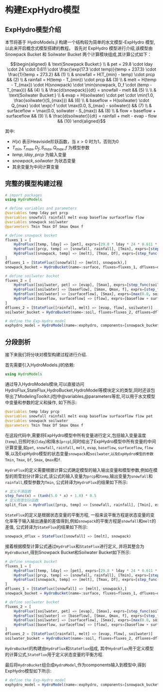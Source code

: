 # 构建ExpHydro模型

## ExpHydro模型介绍

本节将基于 HydroModels.jl 构建一个结构较为简单的水文模型-ExpHydro 模型,以此来开启概念式模型搭建的教程。
首先对 ExpHydro 模型进行介绍,该模型由 Snowpack Bucket 和 Soilwater Bucket 两个计算模块组成,其计算公式如下：

```math
\begin{aligned}
& \text{Snowpack Bucket:} \\
& pet = 29.8 \cdot lday \cdot 24 \cdot 0.611 \cdot \frac{\exp(17.3 \cdot temp)}{temp + 237.3} \cdot \frac{1}{temp + 273.2} && (1) \\
& snowfall = H(T_{min} - temp) \cdot prcp && (2) \\
& rainfall = H(temp - T_{min}) \cdot prcp && (3) \\
& melt = H(temp - T_{max}) \cdot H(snowpack) \cdot \min(snowpack, D_f \cdot (temp - T_{max})) && (4) \\
& \frac{d(snowpack)}{dt} = snowfall - melt && (5) \\
\\
& \text{Soilwater Bucket:} \\
& evap = H(soilwater) \cdot pet \cdot \min(1.0, \frac{soilwater}{S_{max}}) && (6) \\
& baseflow = H(soilwater) \cdot Q_{max} \cdot \exp(-f \cdot \max(0.0, S_{max} - soilwater)) && (7) \\
& surfaceflow = \max(0.0, soilwater - S_{max}) && (8) \\
& flow = baseflow + surfaceflow && (9) \\
& \frac{d(soilwater)}{dt} = rainfall + melt - evap - flow && (10)
\end{aligned}
```

其中:
- $H(x)$ 表示Heaviside阶跃函数，当 $x > 0$ 时为1，否则为0
- $T_{min}, T_{max}, D_f, S_{max}, Q_{max}, f$ 为模型参数
- $temp, lday, prcp$ 为输入变量
- $snowpack, soilwater$ 为状态变量
- 其余变量为中间计算变量

## 完整的模型构建过程

```julia
# import packages
using HydroModels

# define variables and parameters
@variables temp lday pet prcp 
@variables snowfall rainfall melt evap baseflow surfaceflow flow
@variables snowpack soilwater
@parameters Tmin Tmax Df Smax Qmax f

# define snowpack bucket
fluxes_1 = [
    HydroFlux([temp, lday] => [pet], exprs=[29.8 * lday * 24 * 0.611 * exp((17.3 * temp) / (temp + 237.3)) / (temp + 273.2)]),
    HydroFlux([prcp, temp] => [snowfall, rainfall], [Tmin], exprs=[step_func(Tmin - temp) * prcp, step_func(temp - Tmin) * prcp]),
    HydroFlux([snowpack, temp] => [melt], [Tmax, Df], exprs=[step_func(temp - Tmax) * step_func(snowpack) * min(snowpack, Df * (temp - Tmax))]),
]
dfluxes_1 = [StateFlux([snowfall] => [melt], snowpack),]
snowpack_bucket = HydroBucket(name=:surface, fluxes=fluxes_1, dfluxes=dfluxes_1)

# define soilwater bucket
fluxes_2 = [
    HydroFlux([soilwater, pet] => [evap], [Smax], exprs=[step_func(soilwater) * pet * min(1.0, soilwater / Smax)]),
    HydroFlux([soilwater] => [baseflow], [Smax, Qmax, f], exprs=[step_func(soilwater) * Qmax * exp(-f * (max(0.0, Smax - soilwater)))]),
    HydroFlux([soilwater] => [surfaceflow], [Smax], exprs=[max(0.0, soilwater - Smax)]),
    HydroFlux([baseflow, surfaceflow] => [flow], exprs=[baseflow + surfaceflow]),
]
dfluxes_2 = [StateFlux([rainfall, melt] => [evap, flow], soilwater)]
soilwater_bucket = HydroBucket(name=:soil, fluxes=fluxes_2, dfluxes=dfluxes_2)

# define the Exp-Hydro model
exphydro_model = HydroModel(name=:exphydro, components=[snowpack_bucket, soilwater_bucket])
```

## 分段剖析

接下来我们将分块对模型构建过程进行介绍.

首先需要引入HydroModels.jl的依赖:

```julia
using HydroModels
```

通过导入HydroModels模块,可以直接访问HydroFlux,StateFlux,HydroBucket,HydroModel等模块定义的类型,同时还该包导出了ModelingToolkit.jl包中@variables,@parameters等宏,可以用于水文模型中变量和参数的定义和操作, 如下所示:

```julia
@variables temp lday prcp 
@variables snowfall rainfall melt evap baseflow surfaceflow flow pet
@variables snowpack soilwater
@parameters Tmin Tmax Df Smax Qmax f
```

在这段代码中,需要将ExpHydro模型中所有变量进行定义,包括输入变量温度(`temp`),日照时长(`lday`)和降水(`prcp`),同时给出了ExpHydro模型中所有变量的中间计算变量,如`pet`, `snowfall`, `rainfall`, `melt`, `evap`, `baseflow`, `surfaceflow`, `flow`等,以及ExpHydro模型的状态变量`snowpack`和`soilwater`,`以及ExpHydro模型的参数Tmin`, `Tmax`, `Df`, `Smax`, `Qmax`和`f`.

`HydroFlux`的定义需要根据计算公式确定模型的输入输出变量和模型参数,例如在模型的雨雪划分计算公式,该公式的输入变量为`prcp`和`temp`,输出变量为`snowfall`和`rainfall`,模型参数为`Tmin`, 公式转译为`HydroFlux`的结果如下所示:

```julia
# 定义平滑函数
step_func(x) = (tanh(5.0 * x) + 1.0) * 0.5
# 定义雨雪划分函数
split_flux = HydroFlux([prcp, temp] => [snowfall, rainfall], [Tmin], exprs=[step_func(Tmin - temp) * prcp, step_func(temp - Tmin) * prcp])
```

`StateFlux`的定义是根据状态变量的平衡方程, 一般来说平衡方程是状态变量的变化率等于输入输出通量的差值得到,例如`snowpack`的平衡方程是`snowfall`和`melt`的差值, 公式转译为`StateFlux`的结果如下所示:

```julia
snowpack_dflux = StateFlux([snowfall] => [melt], snowpack)
```

接着根据模型计算公式通过`HydroFlux`和`StateFlux`进行定义, 并将其整合为`HydroBucket`,得到Snowpack Bucket和Soilwater Bucket如下所示:

```julia
# define snowpack bucket
fluxes_1 = [
    HydroFlux([temp, lday] => [pet], exprs=[29.8 * lday * 24 * 0.611 * exp((17.3 * temp) / (temp + 237.3)) / (temp + 273.2)]),
    HydroFlux([prcp, temp] => [snowfall, rainfall], [Tmin], exprs=[step_func(Tmin - temp) * prcp, step_func(temp - Tmin) * prcp]),
    HydroFlux([snowpack, temp] => [melt], [Tmax, Df], exprs=[step_func(temp - Tmax) * step_func(snowpack) * min(snowpack, Df * (temp - Tmax))]),
]
dfluxes_1 = [StateFlux([snowfall] => [melt], snowpack),]
snowpack_bucket = HydroBucket(name=:surface, fluxes=fluxes_1, dfluxes=dfluxes_1)

# define soilwater bucket
fluxes_2 = [
    HydroFlux([soilwater, pet] => [evap], [Smax], exprs=[step_func(soilwater) * pet * min(1.0, soilwater / Smax)]),
    HydroFlux([soilwater] => [baseflow], [Smax, Qmax, f], exprs=[step_func(soilwater) * Qmax * exp(-f * (max(0.0, Smax - soilwater)))]),
    HydroFlux([soilwater] => [surfaceflow], [Smax], exprs=[max(0.0, soilwater - Smax)]),
    HydroFlux([baseflow, surfaceflow] => [flow], exprs=[baseflow + surfaceflow]),
]
dfluxes_2 = [StateFlux([rainfall, melt] => [evap, flow], soilwater)]
soilwater_bucket = HydroBucket(name=:soil, fluxes=fluxes_2, dfluxes=dfluxes_2)
```

`HydroBucket`的构建由`HydroFlux`和`StateFlux`组成, 其中`HydroFlux`用于定义模型的计算公式,`StateFlux`用于定义状态变量的平衡方程.

最后将`HydroBucket`组合成`HydroModel`,作为components输入到模型中,得到ExpHydro模型如下所示:

```julia
# define the Exp-Hydro model
exphydro_model = HydroModel(name=:exphydro, components=[snowpack_bucket, soilwater_bucket])
```